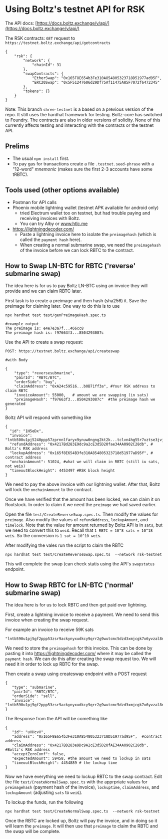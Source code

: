 # Using Boltz's testnet API for RSK

The API docs:  [https://docs.boltz.exchange/v/api/](https://docs.boltz.exchange/v/api/)

The RSK contracts:  `GET` request to `https://testnet.boltz.exchange/api/getcontracts` 

```
{
    "rsk": {
        "network": {
            "chainId": 31
        },
        "swapContracts": {
            "EtherSwap": "0x165F8E654b3Fe310A854805323718D51977ad95F",
            "ERC20Swap": "0x5F51247606d29Df75Af11475A85F7072f6472345"
        },
        "tokens": {}
    }
}
```

Note: This branch `shree-testnet` is a based on a previous version of the repo. It still uses the hardhat framework for testing. Boltz-core has switched to Foundry. The contracts are also in older versions of solidity. None of this currently affects testing and interacting with the contracts or the testnet API.


## Prelims

* The usual `npm install` first. 
* To pay gas for transactions create a file `.testnet.seed-phrase` with a "12-word" *mnemonic* (makes sure the first 2-3 accounts have some tRBTC).


## Tools used (other options available) 

* Postman for API calls
* Phoenix mobile lightning wallet (testnet APK available for android only)
    * tried Electrum wallet too on testnet, but had trouble paying and receiving invoices with Boltz.
    * You can try Alby or www.htlc.me
* https://lightningdecoder.com/
    * Paste a lightning invoice here to isolate the `preimagehash` (which is called the `payment hash` here). 
    * When creating a normal submarine swap, we need the `preimagehash` of the invoice before we can lock RBTC to the contract.


## How to Swap LN-BTC for RBTC ('reverse' submarine swap)
The idea here is for us to pay Boltz LN-BTC using an invoice they will provide and we can claim RBTC later.


First task is to create a preimage and then hash (sha256) it. Save the preimage for claiming later. One way to do this is to use

```
npx hardhat test test/genPreimageHash.spec.ts

#example output
The preimage is: e4e7e3a7f...466cc8
The preimage hash is: f97663f3...8504293087c
```

Use the API to create a swap request:
```
POST: https://testnet.boltz.exchange/api/createswap

#with Body

{
    "type": "reversesubmarine",
    "pairId": "RBTC/BTC",
    "orderSide": "buy",
    "claimAddress": "0xA24c59516...b0B71ff3a", #Your RSK address to claim RBTC
    "invoiceAmount": 55000,   # amount we are swapping (in sats) 
    "preimageHash": "f97663f3...8504293087c"  #the preimage hash we generated
}
```

Boltz API will respond with something like

```
{
  "id": "1H5eDx",
  "invoice": "lntb500u1pj5240ppp57zprnnlfaryx9ynuw0ngng2kt2k...tclvn4hg55r7xztse3jvjh6deqp6g9gwt",
  "refundAddress": "0x4217Bd283E9dc9a2cE3d5D20fae34AA0902C28db", # Boltz's RSK address
  "lockupAddress": "0x165f8E654B3fe310A854805323718d51977aD95f", # contract address
  "onchainAmount": 51024, #what we will claim in RBTC (still iu sats, not weis)
  "timeoutBlockHeight": 4453497 #RSK block height
}
```

We need to pay the above invoice with our lightning wallet. After that, Boltz will lock the `onchainAmount` to the contract. 

Once we have verified that the amount has been locked, we can claim it on Rootstock. In order to claim it we need the `preimage` we had saved earlier.

Open the file `test/CreateReverseSwap.spec.ts`. Then modify the values for `preimage`. Also modify the values of `refundAddress`, `lockupAmount`, and `timelock`. Note that the value for amount returned by Boltz API is in `sats`, but we need to convert this to `wei`s. Recall that `1 RBTC = 10^8 sats = 10^18 wei`s. So the conversion is `1 sat = 10^10 wei`s. 

After modifying the vales run the script to claim the RBTC

```
npx hardhat test test/CreateReverseSwap.spec.ts  --network rsk-testnet
```

This will complete the swap (can check statis using the API's `swapstatus` endpoint.


## How to Swap RBTC for LN-BTC ('normal' submarine swap)

The idea here is for us to lock RBTC and then get paid over lightning.

First, create a lightning invoice to receive a payment. We need to send this invoice when creating the swap request.

For example an invoice to receive 59K sats
```
"lntb590u1pj5gf2ppp53zsr9ackynyxudkcy9qrr2g9wutcmc5dzd3xmjcgk7x6yvzal8nqcqpjsp5c4zukhdzvcrvr9p80magm7mq2630srmd2amd599jl7sh7usljrxs9q7sqqqqqqqqqqqqqqqqqqqsqqqqqysgqdqqmqz9gxqyjw5qrzjqwfn3p9278ttzzpe0e00uhyxhned3j5d9acqak5emwfpflp8z2cnfl62ut2j7vkh3vqqqqlgqqqqqeqqjqauphpaw6ag68aakyh5amyfpal8e5xtuz3dn9gthrpy2mmcszfaxz3t4sx47ayf9jwen3ygn428fpvrdp5ux8a52mlgpryvq8rrgruygp068rqu"
```

We need to store the `preimagehash` for this invoice. This can be done by pasting it into https://lightningdecoder.com/
where it may be called the `payment hash`. We can do this after creating the swap request too. We will need it in order to lock up RBTC for the swap.

Then create a swap using createswap endpoint with a POST request
```
{
   "type": "submarine",
   "pairId": "RBTC/BTC",
   "orderSide": "sell",
   "invoice": "lntb590u1pj5gf2ppp53zsr9ackynyxudkcy9qrr2g9wutcmc5dzd3xmjcgk7x6yvzal8nqcqpjsp5c4zukhdzvcrvr9p80magm7mq2630srmd2amd599jl7sh7usljrxs9q7sqqqqqqqqqqqqqqqqqqqsqqqqqysgqdqqmqz9gxqyjw5qrzjqwfn3p9278ttzzpe0e00uhyxhned3j5d9acqak5emwfpflp8z2cnfl62ut2j7vkh3vqqqqlgqqqqqeqqjqauphpaw6ag68aakyh5amyfpal8e5xtuz3dn9gthrpy2mmcszfaxz3t4sx47ayf9jwen3ygn428fpvrdp5ux8a52mlgpryvq8rrgruygp068rqu"
}
```

The Response from the API will be comething like
```
{
   "id": "uVHcvV",
   "address": "0x165F8E654b3Fe310A854805323718D51977ad95F",  #contract address
   "claimAddress": "0x4217BD283e9Dc9A2cE3d5D20fAE34AA0902C28db", #Boltz's RSK address
   "acceptZeroConf": false,
   "expectedAmount": 59458, #the amount we need to lockup in sats
   "timeoutBlockHeight": 4454889 # the lockup time
}
```

Now we have everything we need to lockup RBTC to the swap contract. Edit the file `test/CreateNormalSwap.spec.ts` with the apprpriate 
values for `preimagehash` (payment hash of the invoice), `lockuptime`, `claimAddress`, and `lockupAmount` (adjusting `sats` to `wei`s).

To lockup the funds, run the following

```
npx hardhat test test/CreateNormalSwap.spec.ts  --network rsk-testnet
```

Once the RBTC are locked up, Boltz will pay the invoice, and in doing so it will learn the `preimage`. It will then use that `preimage` to claim the RBTC and the swap will be complete.



